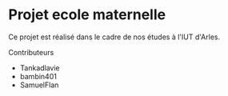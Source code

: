 # Projet ecole maternelle
Ce projet est réalisé dans le cadre de nos études à l'IUT d'Arles.

Contributeurs
- Tankadlavie
- bambin401
- SamuelFlan

